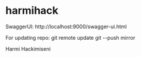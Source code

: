 # harmihack

SwaggerUI: http://localhost:9000/swagger-ui.html

For updating repo:
git remote update
git --push mirror


Harmi Hackimiseni
